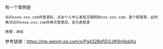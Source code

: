 有一个案例是
```
访问xxxa.xxx.com并登录后，点击个人中心发现又跳转到xxx.xxx.com，是个假登录，此时再次访问xxxa.xxx.com并再次登录后，变为真登录

原理：未知
```
参考链接：https://mp.weixin.qq.com/s/Pg432Bd1jD2JIK6n1ipbXg
